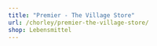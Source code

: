 ```yaml
---
title: "Premier - The Village Store"
url: /chorley/premier-the-village-store/
shop: Lebensmittel
---
```

